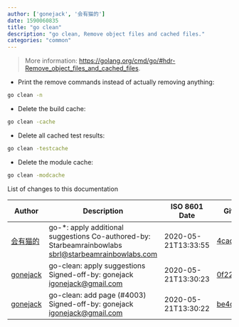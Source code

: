 ```yaml
---
author: ['gonejack', '会有猫的']
date: 1590060835
title: "go clean"
description: "go clean, Remove object files and cached files."
categories: "common"
---
```

> More information: <https://golang.org/cmd/go/#hdr-Remove_object_files_and_cached_files>.

- Print the remove commands instead of actually removing anything:

```bash
go clean -n
```

- Delete the build cache:

```bash
go clean -cache
```

- Delete all cached test results:

```bash
go clean -testcache
```

- Delete the module cache:

```bash
go clean -modcache
```
List of changes to this documentation


Author | Description | ISO 8601 Date | GitHub link
------|-----|-----|-----
[会有猫的](mailto:igonejack@gmail.com) | go-*: apply additional suggestions Co-authored-by: Starbeamrainbowlabs <sbrl@starbeamrainbowlabs.com> | 2020-05-21T13:33:55 | [4cac843cae95](https://github.com/tldr-pages/tldr/commit/4cac843cae95c7a2aa382595fa4f0837724468bc)
[gonejack](mailto:igonejack@gmail.com) | go-clean: apply suggestions Signed-off-by: gonejack <igonejack@gmail.com> | 2020-05-21T13:30:23 | [0f22991cb6eb](https://github.com/tldr-pages/tldr/commit/0f22991cb6ebb51db5bbb688f5b5d3a09e986c97)
[gonejack](mailto:igonejack@gmail.com) | go-clean: add page (#4003) Signed-off-by: gonejack <igonejack@gmail.com> | 2020-05-21T13:30:22 | [be4d64baf29d](https://github.com/tldr-pages/tldr/commit/be4d64baf29d6db7a9f79e486155d8c70da9916c)

